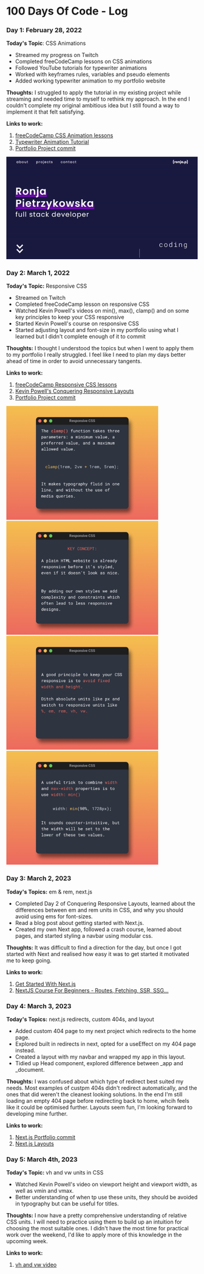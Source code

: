 # 100 Days Of Code - Log

### Day 1: February 28, 2022

**Today's Topic**: CSS Animations

- Streamed my progress on Twitch
- Completed freeCodeCamp lessons on CSS animations
- Followed YouTube tutorials for typewriter animations
- Worked with keyframes rules, variables and pseudo elements
- Added working typewriter animation to my portfolio website

**Thoughts:** I struggled to apply the tutorial in my existing project while streaming and needed time to myself to rethink my approach. In the end I couldn't complete my original ambitious idea but I still found a way to implement it that felt satisfying.

**Links to work:**

1. [freeCodeCamp CSS Animation lessons](https://www.freecodecamp.org/learn/2022/responsive-web-design/learn-css-animation-by-building-a-ferris-wheel/step-1)
2. [Typewriter Animation Tutorial](https://youtu.be/w1nhwUGsG6M)
3. [Portfolio Project commit](https://github.com/ronja-p/portfolio/commit/0094c188ef8c624597ccb8579332fdf57326f9f9)

![Typewriter Animation](./images/typewriter-animation.gif)

### Day 2: March 1, 2022

**Today's Topic:** Responsive CSS

- Streamed on Twitch
- Completed freeCodeCamp lesson on responsive CSS
- Watched Kevin Powell's videos on min(), max(), clamp() and on some key principles to keep your CSS responsive
- Started Kevin Powell's course on responsive CSS
- Started adjusting layout and font-size in my portfolio using what I learned but I didn't complete enough of it to commit

**Thoughts:** I thought I understood the topics but when I went to apply them to my portfolio I really struggled. I feel like I need to plan my days better ahead of time in order to avoid unnecessary tangents.

**Links to work:**

1. [freeCodeCamp Responsive CSS lessons](https://www.freecodecamp.org/learn/2022/responsive-web-design/#build-a-tribute-page-project)
2. [Kevin Powell's Conquering Responsive Layouts](https://courses.kevinpowell.co/view/courses/conquering-responsive-layouts)
3. [Portfolio Project commit](https://github.com/ronja-p/portfolio/commit/0094c188ef8c624597ccb8579332fdf57326f9f9)

<img src="./images/Slide%201.png" width="400"/>
<img src="./images/Slide%202.png" width="400"/>
<img src="./images/Slide%203.png" width="400"/>
<img src="./images/Slide%204.png" width="400"/>

### Day 3: March 2, 2023

**Today's Topics:** em & rem, next.js

- Completed Day 2 of Conquering Responsive Layouts, learned about the differences between em and rem units in CSS, and why you should avoid using ems for font-sizes.
- Read a blog post about getting started with Next.js.
- Created my own Next app, followed a crash course, learned about pages, and started styling a navbar using modular css.

**Thoughts:** It was difficult to find a direction for the day, but once I got started with Next and realised how easy it was to get started it motivated me to keep going.

**Links to work:**

1. [Get Started With Next.js](https://dev.to/kadeesterline/get-started-with-nextjs-4c88)
2. [NextJS Course For Beginners - Routes, Fetching, SSR, SSG...](https://www.youtube.com/watch?v=tsmaQdgidKg)

### Day 4: March 3, 2023

**Today's Topics:** next.js redirects, custom 404s, and layout

- Added custom 404 page to my next project which redirects to the home page.
- Explored built in redirects in next, opted for a useEffect on my 404 page instead.
- Created a layout with my navbar and wrapped my app in this layout.
- Tidied up Head component, explored difference between _app and _document.

**Thoughts:** I was confused about which type of redirect best suited my needs. Most examples of custpm 404s didn't redirect automatically, and the ones that did weren't the cleanest looking solutions. In the end I'm still loading an empty 404 page before redirecting back to home, whcih feels like it could be optimised further. Layouts seem fun, I'm looking forward to developing mine further.

**Links to work:**

1. [Next.js Portfolio commit](https://github.com/ronja-p/next-portfolio/commit/4a81a57081427eb92bf7700fbcf3ecd2b55c0637)
2. [Next.js Layouts](https://nextjs.org/docs/basic-features/layouts)

### Day 5: March 4th, 2023

**Today's Topic:** vh and vw units in CSS

- Watched Kevin Powell's video on viewport height and viewport width, as well as vmin and vmax.
- Better understanding of when tp use these units, they should be avoided in typography but can be useful for titles.

**Thoughts:** I now have a pretty comprehensive understanding of relative CSS units. I will need to practice using them to build up an intuition for choosing the most suitable ones. I didn't have the most time for practical work over the weekend, I'd like to apply more of this knowledge in the upcoming week.

**Links to work:**

1. [vh and vw video](https://www.youtube.com/watch?v=IWFqGsXxJ1E)
